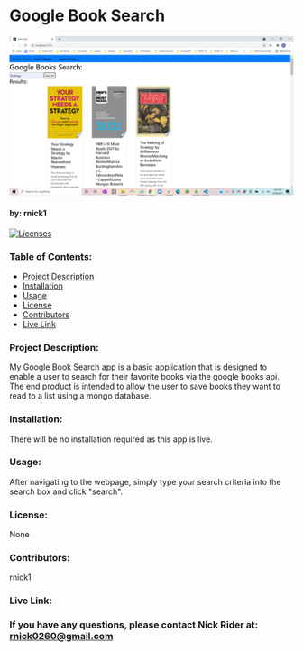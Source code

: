 # Google Book Search

![image](client/src/images/book-search.png)

#### by: rnick1

[![Licenses](https://img.shields.io/badge/License-None-blue.svg)](https://opensource.org/licenses/None)

### **Table of Contents:**

- [Project Description](#project-description)
- [Installation](#installation)
- [Usage](#usage)
- [License](#license)
- [Contributors](#contributors)
- [Live Link](#live-link)

### **Project Description:**

My Google Book Search app is a basic application that is designed to enable a user to search for their favorite books via the google books api. The end product is intended to allow the user to save books they want to read to a list using a mongo database.

### **Installation:**

There will be no installation required as this app is live.

### **Usage:**

After navigating to the webpage, simply type your search criteria into the search box and click "search".

### **License:**

None

### **Contributors:**

rnick1

### **Live Link:**

### If you have any questions, please contact Nick Rider at: rnick0260@gmail.com
